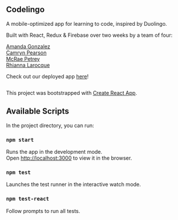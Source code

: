 ## Codelingo

A mobile-optimized app for learning to code, inspired by Duolingo.<br>

Built with React, Redux & Firebase over two weeks by a team of four:<br>

[Amanda Gonzalez](https://github.com/Amagonzalez27)<br>
[Camryn Pearson](https://github.com/camrynobscura)<br>
[McRae Petrey](https://github.com/max-deathray)<br>
[Rhianna Larocque](https://github.com/rhiannamrl)

Check out our deployed app [here](https://www.codelingoapp.com/login)!

<!-- logo image coming soon! -->

![]()

This project was bootstrapped with [Create React App](https://github.com/facebook/create-react-app).

## Available Scripts

In the project directory, you can run:

### `npm start`

Runs the app in the development mode.<br>
Open [http://localhost:3000](http://localhost:3000) to view it in the browser.

### `npm test`

Launches the test runner in the interactive watch mode.<br>

### `npm test-react`

Follow prompts to run all tests.<br>

